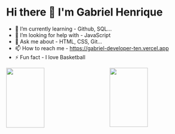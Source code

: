  <h1> Hi there 👋 I'm Gabriel Henrique </h1>

- 🌱 I’m currently learning - Github, SQL...
- 🤔 I’m looking for help with - JavaScript
- 💬 Ask me about - HTML, CSS, Git...
- 📫 How to reach me - https://gabriel-developer-ten.vercel.app
- ⚡ Fun fact -  I love Basketball

<p><img width="45%" height="160emm" align="left" src="http://github-readme-streak-stats.herokuapp.com?user=gabrieellh&theme=dark&fire=#40C9B6&ring=40C9B6&currStreakLabel=red)](https://git.io/streak-stats"/></p>

<p> <img width="45%" height="158px"src="https://github-readme-stats.vercel.app/api/top-langs/?username=gabrieellh&layout=compact&langs_count=7&theme=dark" align="right"/> </p>
